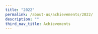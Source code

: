 ```yaml
---
title: "2022"
permalink: /about-us/achievements/2022/
description: ""
third_nav_title: Achievements
---
```

